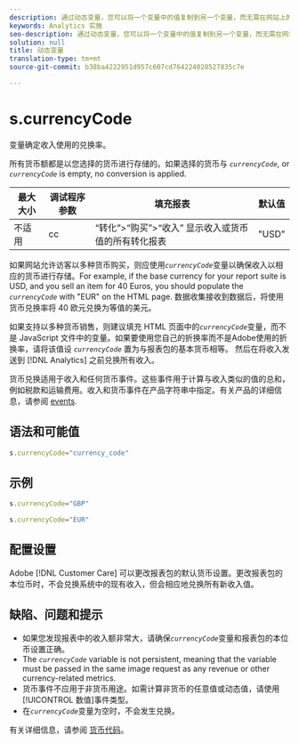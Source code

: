 ```yaml
---
description: 通过动态变量，您可以将一个变量中的值复制到另一个变量，而无需在网站上的图像请求中多次键入完整的值。
keywords: Analytics 实施
seo-description: 通过动态变量，您可以将一个变量中的值复制到另一个变量，而无需在网站上的图像请求中多次键入完整的值。
solution: null
title: 动态变量
translation-type: tm+mt
source-git-commit: b38ba4222951d957c607cd764224028527835c7e

---
```



# s.currencyCode

 变量确定收入使用的兑换率。

所有货币额都是以您选择的货币进行存储的。如果选择的货币与 *`currencyCode`*, or *`currencyCode`* is empty, no conversion is applied.

| 最大大小 | 调试程序参数 | 填充报表 | 默认值 |
|--- |--- |--- |--- |
| 不适用 | cc | “转化”&gt;“购买”&gt;“收入” 显示收入或货币值的所有转化报表 | "USD" |

如果网站允许访客以多种货币购买，则应使用&#x200B;*`currencyCode`*&#x200B;变量以确保收入以相应的货币进行存储。For example, if the base currency for your report suite is USD, and you sell an item for 40 Euros, you should populate the *`currencyCode`* with "EUR" on the HTML page. 数据收集接收到数据后，将使用货币兑换率将 40 欧元兑换为等值的美元。

如果支持以多种货币销售，则建议填充 HTML 页面中的&#x200B;*`currencyCode`*&#x200B;变量，而不是 JavaScript 文件中的变量。如果要使用您自己的折换率而不是Adobe使用的折换率，请将该值设 *`currencyCode`* 置为与报表包的基本货币相等。 然后在将收入发送到 [!DNL Analytics] 之前兑换所有收入。

货币兑换适用于收入和任何货币事件。这些事件用于计算与收入类似的值的总和，例如税款和运输费用。收入和货币事件在产品字符串中指定。有关产品的详细信息，请参阅 [events](https://docs.adobe.com/content/help/en/analytics/implementation/analytics-basics/ref-events.html).

## 语法和可能值

```js
s.currencyCode="currency_code"
```

## 示例

```js
s.currencyCode="GBP"
```

```js
s.currencyCode="EUR"
```

## 配置设置

Adobe [!DNL Customer Care] 可以更改报表包的默认货币设置。更改报表包的本位币时，不会兑换系统中的现有收入，但会相应地兑换所有新收入值。

## 缺陷、问题和提示

* 如果您发现报表中的收入额非常大，请确保&#x200B;*`currencyCode`*&#x200B;变量和报表包的本位币设置正确。
* The *`currencyCode`* variable is not persistent, meaning that the variable must be passed in the same image request as any revenue or other currency-related metrics.
* 货币事件不应用于非货币用途。如需计算非货币的任意值或动态值，请使用[!UICONTROL 数值]事件类型。
* 在&#x200B;*`currencyCode`*&#x200B;变量为空时，不会发生兑换。

有关详细信息，请参阅 [货币代码](https://docs.adobe.com/content/help/en/analytics/admin/admin-tools/currency.html)。
